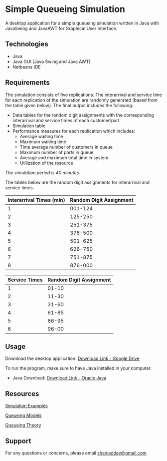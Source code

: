 # Simple Queueing Simulation
A desktop application for a simple queueing simulation written in Java with JavaSwing and JavaAWT for Graphical User Interface.

## Technologies
- Java
- Java GUI (Java Swing and Java AWT)
- Netbeans IDE

## Requirements
The simulation consists of five replications. The interarrival and service time for each replication of the simulation are randomly generated (based from the table given below). The final output includes the following:
- Data tables for the random digit assignments with the corresponding interarrival and service times of each customer/part.
- Simulation table
- Performance measures for each replication which includes:
  - Average waiting time
  - Maximum waiting time
  - Time average number of customers in queue
  - Maximum number of parts in queue
  - Average and maximum total time in system
  - Utilization of the resource
  
_The simulation period is 40 minutes._

The tables below are the random digit assignments for interarrival and service times.

Interarrival Times (min) | Random Digit Assignment
------------------------ | -----------------------
1 | 001-124
2 | 125-250
3 | 251-375
4 | 376-500
5 | 501-625
6 | 626-750
7 | 751-875
8 | 876-000

Service Times | Random Digit Assignment
--------------| -----------------------
1 | 01-10
2 | 11-30
3 | 31-60
4 | 61-85
5 | 86-95
6 | 96-00

## Usage
Download the desktop application: [Download Link - Google Drive](http://bit.ly/2FSEMQ2)

To run the program, make sure to have Java installed in your computer.

- Java Download: [Download Link - Oracle Java](https://java.com/en/download/)

## Resources
[Simulation Examples](https://www.mi.fu-berlin.de/inf/groups/ag-tech/teaching/2012_SS/L_19540_Modeling_and_Performance_Analysis_with_Simulation/02.pdf)

[Queueing Models](https://www.mi.fu-berlin.de/inf/groups/ag-tech/intern/19540-V-Simulation/08_Queueing_Models.pdf)

[Queueing Theory](http://people.brunel.ac.uk/~mastjjb/jeb/or/queue.html)

## Support
For any questions or concerns, please email [shaniaddev@gmail.com](mailto:shaniaddev@gmail.com?subject=[GitHub]%20Simple%20Queueing%20Simulation)
